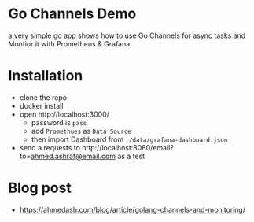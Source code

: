 # Go Channels Demo

a very simple go app shows how to use Go Channels for async tasks and Montior it with Prometheus & Grafana

# Installation
- clone the repo
- docker install
- open http://localhost:3000/ 
    - password is `pass`
    - add `Promethues` as `Data Source`
    - then import Dashboard from `./data/grafana-dashboard.json`
- send a requests to http://localhost:8080/email?to=ahmed.ashraf@email.com as a test

# Blog post
- https://ahmedash.com/blog/article/golang-channels-and-monitoring/